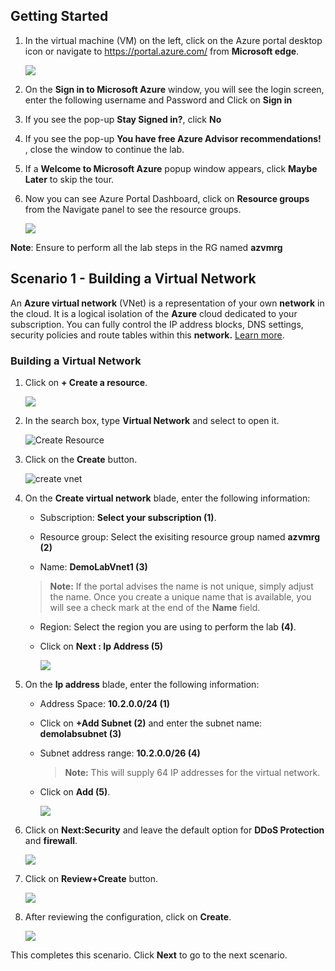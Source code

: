 ## **Getting Started**

1. In the virtual machine (VM) on the left, click on the Azure portal desktop icon or navigate to https://portal.azure.com/ from **Microsoft edge**.

    ![](https://github.com/SpektraSystems/CloudLabs-Azure/blob/master/azure-virtual-machine-and-compute/instructions/images/azure%20portal.png?raw=true)

1. On the **Sign in to Microsoft Azure** window, you will see the login screen, enter the following username **<inject key="AzureAdUserEmail" />** and Password **<inject key="AzureAdUserPassword" />** and Click on **Sign in**

2. If you see the pop-up  **Stay Signed in?**, click **No**

3. If you see the pop-up **You have free Azure Advisor recommendations!** , close the window to continue the lab. 

4. If a **Welcome to Microsoft Azure** popup window appears, click **Maybe Later** to skip the tour.

1. Now you can see Azure Portal Dashboard, click on **Resource groups** from the Navigate panel to see the resource groups.

    ![](https://github.com/SpektraSystems/CloudLabs-Azure/blob/master/azure-virtual-machine-and-compute/instructions/images/resource%20gorup.png?raw=true)

**Note**: Ensure to perform all the lab steps in the RG named **azvmrg**

## **Scenario 1 - Building a Virtual Network**
An **Azure virtual network** (VNet) is a representation of your own **network**  in the cloud. It is a logical isolation of the **Azure** cloud dedicated to your subscription. You can fully control the IP address blocks, DNS settings, security policies and route tables within this **network.** [Learn more](https://docs.microsoft.com/en-us/azure/virtual-network/virtual-networks-overview).

### **Building a Virtual Network**

1. Click on **+ Create a resource**.

    ![](https://github.com/SpektraSystems/CloudLabs-Azure/blob/master/azure-virtual-machine-and-compute/instructions/images/create%20a%20resource.png?raw=true)
    
3. In the search box, type **Virtual Network** and select to open it.

     ![Create Resource](https://github.com/SpektraSystems/CloudLabs-Azure/blob/master/azure-virtual-machine-and-compute/instructions/images/vnet.png?raw=true)
     
4. Click on the **Create** button.

      ![create vnet](https://github.com/SpektraSystems/CloudLabs-Azure/blob/master/azure-virtual-machine-and-compute/instructions/images/vnet-create.png?raw=true)
      
6. On the **Create virtual network** blade, enter the following information:
    
    -  Subscription: **Select your subscription (1)**.
    
    -  Resource group: Select the exisiting resource group named **azvmrg (2)**
    
    -  Name: **DemoLabVnet1 (3)**
    
    > **Note:** If the portal advises the name is not unique, simply adjust the name. Once you create a unique name that is available, you will see a check mark at the end of the **Name** field.

    -  Region: Select the region you are using to perform the lab **(4)**.

    -  Click on **Next : Ip Address (5)**

        ![](https://github.com/SpektraSystems/CloudLabs-Azure/blob/master/azure-virtual-machine-and-compute/instructions/images/vnet-basics.png?raw=true)
    
5. On the **Ip address** blade, enter the following information:

    -  Address Space: **10.2.0.0/24 (1)**
    
    -  Click on **+Add Subnet (2)** and enter the subnet name: **demolabsubnet (3)**

    -  Subnet address range: **10.2.0.0/26 (4)**

       >**Note:** This will supply 64 IP addresses for the virtual network.

    - Click on **Add (5)**.

        ![](https://github.com/SpektraSystems/CloudLabs-Azure/blob/master/azure-virtual-machine-and-compute/instructions/images/vnet-ipaddress.png?raw=true)

6. Click on **Next:Security** and leave the default option for **DDoS Protection** and **firewall**.

     ![](https://github.com/SpektraSystems/CloudLabs-Azure/blob/master/azure-virtual-machine-and-compute/instructions/images/security.png?raw=true)

7. Click on **Review+Create** button.

     ![](https://github.com/SpektraSystems/CloudLabs-Azure/blob/master/azure-virtual-machine-and-compute/instructions/images/vnet%20create.png?raw=true)
     
8. After reviewing the configuration, click on **Create**.

    ![](https://github.com/SpektraSystems/CloudLabs-Azure/blob/master/azure-virtual-machine-and-compute/instructions/images/createvnet1.png?raw=true)

This completes this scenario. Click **Next** to go to the next scenario.
